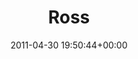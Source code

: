 ---
title:		"Ross"
type:		"photos"
mediatype:		"upload"
location:		"Louth, Ireland"
date:		"2011-04-30 19:50:44+00:00"
album:		"people"
filename:		"vantastival-ross.md"
series:		"vantastival"
cl_public_id:		"people/vantastival-ross"
cl_version:		1497005607
format:		"tiff"
bytes:		6238272
width:		2560
height:		1440
colours:
- "#CFBEA9"
- "#DCC4A2"
- "#D4D8E1"
- "#392923"
- "#6C4D3F"
- "#03568B"
- "#9BA18A"
- "#423534"
- "#7D6C43"
- "#968A7F"
- "#C99381"
- "#43537A"
- "#1B2031"
- "#6198BF"
- "#29262E"
- "#B1B39E"
- "#8B9787"
- "#7B7437"
- "#6780BA"
- "#7C4C4F"
- "#798E90"
- "#7B720A"
- "#D5928C"
- "#473E1D"
- "#757386"
- "#B4C1CB"
- "#1079B2"
- "#3F7295"
- "#03152E"
exposure_mode:		"Manual"
program:		"Manual"
aperture:		"4.8"
focal_length:		"62.0 mm"
iso:		"200"
shutter_speed:		"1/200"
metering:		"Multi-segment"
flash:		"Off, Did not fire"
white_balance:		"As Shot"
colour_temp:		"5200"
has_crop:		"false"
orientation:		"Horizontal (normal)"
camera_model:		"NIKON D7000"
lens_info:		"18-200mm f/3.5-5.6"
artist:		"No artist info"
x_resolution:		"300"
y_resolution:		"300"
---